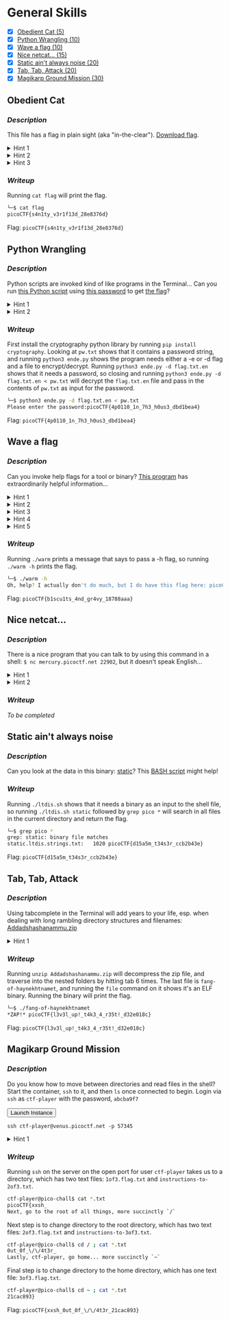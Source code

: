 # General Skills

- [x] [Obedient Cat (5)](#Obedient-Cat)
- [x] [Python Wrangling (10)](#Python-Wrangling)
- [x] [Wave a flag (10)](#Wave-a-flag)
- [x] [Nice netcat... (15)](#Nice-netcat...)
- [x] [Static ain't always noise (20)](#Atatic-aint-always-noise)
- [x] [Tab, Tab, Attack (20)](#Tab-Tab-Attack)
- [x] [Magikarp Ground Mission (30)](#Magikarp-Ground-Mission)

## Obedient Cat

### *Description*

This file has a flag in plain sight (aka "in-the-clear"). [Download flag](https://mercury.picoctf.net/static/fb851c1858cc762bd4eed569013d7f00/flag).

<details>
    <summary>Hint 1</summary>
    Any hints about entering a command into the Terminal (such as the next one), will start with a '$'... everything after the dollar sign will be typed (or copy and pasted) into your Terminal.
</details>
<details>
    <summary>Hint 2</summary>
    To get the file accessible in your shell, enter the following in the Terminal prompt: <code>$ wget https://mercury.picoctf.net/static/fb851c1858cc762bd4eed569013d7f00/flag</code>
</details>
<details>
    <summary>Hint 3</summary>
    <code>$ man cat</code>
</details>


### *Writeup*

Running `cat flag` will print the flag.

```bash
└─$ cat flag
picoCTF{s4n1ty_v3r1f13d_28e8376d}
```

Flag: `picoCTF{s4n1ty_v3r1f13d_28e8376d}`

## Python Wrangling

### *Description*

Python scripts are invoked kind of like programs in the Terminal... Can you run [this Python script](https://mercury.picoctf.net/static/1b247b1631eb377d9392bfa4871b2eb1/ende.py) using [this password](https://mercury.picoctf.net/static/1b247b1631eb377d9392bfa4871b2eb1/pw.txt) to get [the flag](https://mercury.picoctf.net/static/1b247b1631eb377d9392bfa4871b2eb1/flag.txt.en)?

<details>
    <summary>Hint 1</summary>
    Get the Python script accessible in your shell by entering the following command in the Terminal prompt: <code>$ wget https://mercury.picoctf.net/static/1b247b1631eb377d9392bfa4871b2eb1/ende.py</code>
</details>
<details>
    <summary>Hint 2</summary>
    <code>$ man python</code>
</details>


### *Writeup*

First install the cryptography python library by running `pip install cryptography`. Looking at `pw.txt` shows that it contains a password string, and running `python3 ende.py` shows the program needs either a -e or -d flag and a file to encrypt/decrypt. Running `python3 ende.py -d flag.txt.en` shows that it needs a password, so closing and running `python3 ende.py -d flag.txt.en < pw.txt` will decrypt the `flag.txt.en` file and pass in the contents of `pw.txt` as input for the password.

```bash
└─$ python3 ende.py -d flag.txt.en < pw.txt
Please enter the password:picoCTF{4p0110_1n_7h3_h0us3_dbd1bea4}
```

Flag: `picoCTF{4p0110_1n_7h3_h0us3_dbd1bea4}`

## Wave a flag

### *Description*

Can you invoke help flags for a tool or binary? [This program](https://mercury.picoctf.net/static/a00f554b16385d9970dae424f66ee1ab/warm) has extraordinarily helpful information...

<details>
    <summary>Hint 1</summary>
    This program will only work in the webshell or another Linux computer.
</details>
<details>
    <summary>Hint 2</summary>
    To get the file accessible in your shell, enter the following in the Terminal prompt: <code>$ wget https://mercury.picoctf.net/static/a00f554b16385d9970dae424f66ee1ab/warm</code>
</details>
<details>
    <summary>Hint 3</summary>
    Run this program by entering the following in the Terminal prompt: <code>$ ./warm</code>, but you'll first have to make it executable with <code>$ chmod +x warm</code>
</details>
<details>
    <summary>Hint 4</summary>
    -h and --help are the most common arguments to give to programs to get more information from them!
</details>
<details>
    <summary>Hint 5</summary>
    Not every program implements help features like -h and --help.
</details>


### *Writeup*

Running `./warm` prints a message that says to pass a -h flag, so running `./warm -h` prints the flag.

```bash
└─$ ./warm -h
Oh, help? I actually don't do much, but I do have this flag here: picoCTF{b1scu1ts_4nd_gr4vy_18788aaa}
```

Flag: `picoCTF{b1scu1ts_4nd_gr4vy_18788aaa}`

## Nice netcat...

### *Description*

There is a nice program that you can talk to by using this command in a shell: `$ nc mercury.picoctf.net 22902`, but it doesn't speak English...

<details>
    <summary>Hint 1</summary>
    You can practice using netcat with this picoGym problem: <a href="https://play.picoctf.org/practice/challenge/34">what's a netcat?</a>
</details>
<details>
    <summary>Hint 2</summary>
    You can practice reading and writing ASCII with this picoGym problem: <a href="https://play.picoctf.org/practice/challenge/22">Let's Warm Up</a>
</details>


### *Writeup*

*To be completed*

## Static ain't always noise

### *Description*

Can you look at the data in this binary: [static](https://mercury.picoctf.net/static/ff4e569d6b49b92d090796d4631a2577/static)? This [BASH script](https://mercury.picoctf.net/static/ff4e569d6b49b92d090796d4631a2577/ltdis.sh) might help!

### *Writeup*

Running `./ltdis.sh` shows that it needs a binary as an input to the shell file, so running `./ltdis.sh static` followed by `grep pico *` will search in all files in the current directory and return the flag.

```bash
└─$ grep pico *
grep: static: binary file matches
static.ltdis.strings.txt:   1020 picoCTF{d15a5m_t34s3r_ccb2b43e}
```

Flag: `picoCTF{d15a5m_t34s3r_ccb2b43e}`

## Tab, Tab, Attack

### *Description*

Using tabcomplete in the Terminal will add years to your life, esp. when dealing with long rambling directory structures and filenames: [Addadshashanammu.zip](https://mercury.picoctf.net/static/3afd18a65e42b80526aa87f9766c588b/Addadshashanammu.zip)

<details>
    <summary>Hint 1</summary>
    After `unzip`ing, this problem can be solved with 11 button-presses...(mostly Tab)...
</details>


### *Writeup*

Running `unzip Addadshashanammu.zip` will decompress the zip file, and traverse into the nested folders by hitting tab 6 times. The last file is `fang-of-haynekhtnamet`, and running the `file` command on it shows it's an ELF binary. Running the binary will print the flag.

```bash
└─$ ./fang-of-haynekhtnamet
*ZAP!* picoCTF{l3v3l_up!_t4k3_4_r35t!_d32e018c}
```

Flag: `picoCTF{l3v3l_up!_t4k3_4_r35t!_d32e018c}`

## Magikarp Ground Mission

### *Description*

Do you know how to move between directories and read files in the shell? Start the container, `ssh` to it, and then `ls` once connected to begin. Login via `ssh` as `ctf-player` with the password, `abcba9f7`

<button name="button">Launch Instance</button>

`ssh ctf-player@venus.picoctf.net -p 57345`

<details>
    <summary>Hint 1</summary>
    Finding a cheatsheet for bash would be really helpful!
</details>


### *Writeup*

Running `ssh` on the server on the open port for user `ctf-player` takes us to a directory, which has two text files: `1of3.flag.txt` and `instructions-to-2of3.txt`.

```bash
ctf-player@pico-chall$ cat *.txt
picoCTF{xxsh_
Next, go to the root of all things, more succinctly `/`
```

Next step is to change directory to the root directory, which has two text files: `2of3.flag.txt` and `instructions-to-3of3.txt`.

```bash
ctf-player@pico-chall$ cd / ; cat *.txt
0ut_0f_\/\/4t3r_
Lastly, ctf-player, go home... more succinctly `~`
```

Final step is to change directory to the home directory, which has one text file: `3of3.flag.txt`.

```bash
ctf-player@pico-chall$ cd ~ ; cat *.txt
21cac893}
```

Flag: `picoCTF{xxsh_0ut_0f_\/\/4t3r_21cac893}`